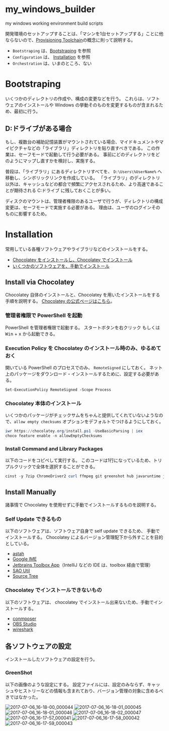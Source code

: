 # my_windows_builder
my windows working environment build scripts

開発環境のセットアップすることは、「マシンを1台セットアップする」ことに他ならないので、[Provisioning Toolchain](https://conferences.oreilly.com/velocity/velocity-mar2010/public/schedule/detail/14180)の概念に則って説明する。

* `Bootstraping` は、[Bootstraping](#bootstraping) を参照
* `Configuration` は、 [Installation](#installation) を参照
* `Orchestration` は、いまのところ、ない

# Bootstraping
いくつかのディレクトリの作成や、構成の変更などを行う。
これらは、ソフトウェアのインストールや Windows の挙動そのものを変更するものが含まれるため、最初に行う。

## D:ドライブがある場合
もし、複数台の補助記憶装置がマウントされている場合、マイドキュメントやマイピクチャなどの「ライブラリ」ディレクトリを貼り直すべきである。
この作業は、セーフモードで起動して行う必要がある。
事前にどのディレクトリをどのようにマップし直すかを検討し、実施する。

普段は、「ライブラリ」にあるディレクトリすべてを、 `D:\Users\%UserName%` へ移動し、シンボリックリンクを作成している。
「ライブラリ」のディレクトリ以外は、キャッシュなどの都合で頻繁にアクセスされるため、より高速であることが期待される C:ドライブ に残しておくことが多い。

ディスクのマウントは、管理者権限のあるユーザで行うが、ディレクトリの構成変更は、セーフモードで実施する必要がある。
理由は、ユーザのログインそのものに影響するため。

# Installation
常用している各種ソフトウェアやライブラリなどのインストールをする。

* [Chocolatey をインストールし、Chocolatey でインストール](#install-via-chocolatey)
* [いくつかのソフトウェアを、手動でインストール](#install-manually)

## Install via Chocolatey
Chocolatey 自体のインストールと、Chocolatey を用いたインストールをする手順を説明する。
[Chocolatey の公式ページはこちら](https://chocolatey.org/install)。

### 管理者権限で PowerShell を起動
PowerShell を管理者権限で起動する。
スタートボタンを右クリック もしくは <kbd>Win</kbd> + <kbd>x</kbd> から起動できる。

### Execution Policy を Chocolatey のインストール時のみ、ゆるめておく
開いている PowerShell のプロセスでのみ、 `RemoteSigned` にしておく。
ネット上のパッケージをダウンロード・インストールするために、設定する必要がある。

```posershell
Set-ExecutionPolicy RemoteSigned -Scope Process
```

### Chocolatey 本体のインストール
いくつかのパッケージがチェックサムをちゃんと提供してくれていないようなので、`allow empty checksums` オプションをデフォルトでつけるようにしておく。

```powershell
iwr https://chocolatey.org/install.ps1 -UseBasicParsing | iex
choco feature enable -n allowEmptyChecksums
```

### Install Command and Library Packages
以下のコードをコピペして実行する。
このコードは1行になっているため、トリプルクリックで全体を選択することができる。

```powershell
cinst -y 7zip ChromeDriver2 curl ffmpeg git greenshot hub javaruntime jdk8 linkshellextension mysql MySql.Utilities mysql.workbench nodejs notepadplusplus plantuml php putty.portable powershell python rapidee rsync ruby screentogif specialfoldersview SQLite sqlite.analyzer sqlite.shell sysinternals teraterm vagrant virtualbox vlc wget whois winmerge-jp yumi
```

## Install Manually
諸事情で Chocolatey を使用せずに手動でインストールするものを説明する。

### Self Update できるもの
以下のソフトウェアは、ソフトウェア自身で self update できるため、 手動でインストールする。
Chocolatey によるバージョン管理配下から外すことを目的としている。

* [astah](http://astah.change-vision.com/ja/)
* [Google IME](https://www.google.co.jp/ime/)
* [Jetbrains Toolbox App](https://www.jetbrains.com/toolbox/app/)（IntelliJ などの IDE は、toolbox 経由で管理）
* [SAO Util](http://www.gpbeta.com/ja/post/develop/sao-utils/)
* [Source Tree](https://www.sourcetreeapp.com/)

### Chocolatey でインストールできないもの
以下のソフトウェアは、 chocolatey でインストール出来ないため、手動でインストールする。

* [conmposer](https://getcomposer.org/)
* [OBS Studio](https://obsproject.com/)
* [wireshark](https://www.wireshark.org/)

## 各ソフトウェアの設定
インストールしたソフトウェアの設定を行う。

### GreenShot
以下の画像のような設定にする。
設定ファイルには、設定のみならず、キャッシュやヒストリーなどの情報も含まれており、バージョン管理の対象に含めるべきではなかった。

![2017-07-06_16-18-00_000044](https://user-images.githubusercontent.com/2140131/27899813-bd16fd68-6266-11e7-8be6-c6d1a3ca7759.png)
![2017-07-06_16-18-01_000045](https://user-images.githubusercontent.com/2140131/27899815-bd1f0468-6266-11e7-8a1e-03e066817dd4.png)
![2017-07-06_16-18-01_000046](https://user-images.githubusercontent.com/2140131/27899814-bd1ab778-6266-11e7-8328-904da78d991f.png)
![2017-07-06_16-18-02_000047](https://user-images.githubusercontent.com/2140131/27899816-bd35786a-6266-11e7-978f-dc302d86a731.png)
![2017-07-06_16-17-57_000041](https://user-images.githubusercontent.com/2140131/27899817-bd3791c2-6266-11e7-8151-936a6bd6aa97.png)
![2017-07-06_16-17-58_000042](https://user-images.githubusercontent.com/2140131/27899818-bd3a17ee-6266-11e7-9e18-df942ed158d1.png)
![2017-07-06_16-17-59_000043](https://user-images.githubusercontent.com/2140131/27899819-bd3b0dd4-6266-11e7-910c-cecc068a68e0.png)


